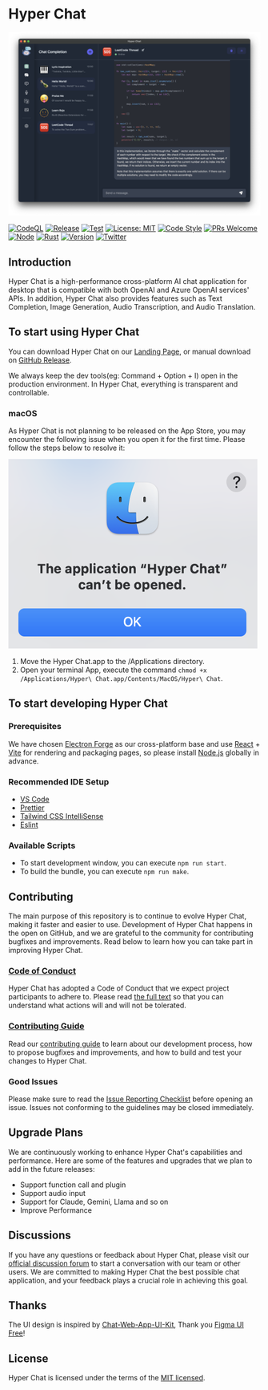 # Hyper Chat

![Hyper Chat](./screenshots/chat-completion.png)

[![CodeQL](https://github.com/HyperChatBot/hyperchat/actions/workflows/github-code-scanning/codeql/badge.svg?branch=master)](https://github.com/HyperChatBot/hyperchat/actions/workflows/github-code-scanning/codeql)
[![Release](https://github.com/HyperChatBot/hyperchat/actions/workflows/cross-platform-release.yml/badge.svg)](https://github.com/HyperChatBot/hyperchat/actions/workflows/cross-platform-release.yml)
[![Test](https://github.com/HyperChatBot/hyperchat/actions/workflows/cross-platform-test.yml/badge.svg)](https://github.com/HyperChatBot/hyperchat/actions/workflows/cross-platform-test.yml)
[![License: MIT](https://img.shields.io/badge/License-MIT-green.svg)](https://opensource.org/licenses/MIT)
[![Code Style](https://img.shields.io/badge/code%20style-prettier-green)](https://prettier.io/)
[![PRs Welcome](https://img.shields.io/badge/PRs-welcome-green.svg)](https://github.com/HyperChatBot/hyperchat/pulls)
[![Node](https://img.shields.io/badge/Node.js-%3E%3D18.19.0-green.svg)](https://nodejs.org/en/)
[![Rust](https://img.shields.io/badge/Rust-%3E%3D1.81.0-orange.svg)](https://nodejs.org/en/)
[![Version](https://img.shields.io/badge/Version-v2.0.1-blue.svg)](https://nodejs.org/en/)
[![Twitter](https://img.shields.io/badge/Twitter-Connect-brightgreen?logo=twitter)](https://twitter/YanceyOfficial)

## Introduction

Hyper Chat is a high-performance cross-platform AI chat application for desktop that is compatible with both OpenAI and Azure OpenAI services' APIs. In addition, Hyper Chat also provides features such as Text Completion, Image Generation, Audio Transcription, and Audio Translation.

## To start using Hyper Chat

You can download Hyper Chat on our [Landing Page](https://hyperchat.yancey.app), or manual download on [GitHub Release](https://github.com/HyperChatBot/hyperchat/releases/).

We always keep the dev tools(eg: Command + Option + I) open in the production environment. In Hyper Chat, everything is transparent and controllable.

### macOS

As Hyper Chat is not planning to be released on the App Store, you may encounter the following issue when you open it for the first time. Please follow the steps below to resolve it:

![can't-be-oepn-in-macos](./screenshots/can't-be-oepn-in-macos.png)

1. Move the Hyper Chat.app to the /Applications directory.
2. Open your terminal App, execute the command `chmod +x /Applications/Hyper\ Chat.app/Contents/MacOS/Hyper\ Chat`.

## To start developing Hyper Chat

### Prerequisites

We have chosen [Electron Forge](https://www.electronforge.io/) as our cross-platform base and use [React](https://react.dev/) + [Vite](https://vitejs.dev/) for rendering and packaging pages, so please install [Node.js](https://nodejs.org/en) globally in advance.

### Recommended IDE Setup

- [VS Code](https://code.visualstudio.com/)
- [Prettier](https://marketplace.visualstudio.com/items?itemName=esbenp.prettier-vscode)
- [Tailwind CSS IntelliSense](https://marketplace.visualstudio.com/items?itemName=bradlc.vscode-tailwindcss)
- [Eslint](https://marketplace.visualstudio.com/items?itemName=dbaeumer.vscode-eslint)

### Available Scripts

- To start development window, you can execute `npm run start`.
- To build the bundle, you can execute `npm run make`.

## Contributing

The main purpose of this repository is to continue to evolve Hyper Chat, making it faster and easier to use. Development of Hyper Chat happens in the open on GitHub, and we are grateful to the community for contributing bugfixes and improvements. Read below to learn how you can take part in improving Hyper Chat.

### [Code of Conduct](./CODE_OF_CONDUCT.md)

Hyper Chat has adopted a Code of Conduct that we expect project participants to adhere to. Please read [the full text](./CODE_OF_CONDUCT.md) so that you can understand what actions will and will not be tolerated.

### [Contributing Guide](./CONTRIBUTING.md)

Read our [contributing guide](./CONTRIBUTING.md) to learn about our development process, how to propose bugfixes and improvements, and how to build and test your changes to Hyper Chat.

### Good Issues

Please make sure to read the [Issue Reporting Checklist](./.github/ISSUE_TEMPLATE/bug_report.md) before opening an issue. Issues not conforming to the guidelines may be closed immediately.

## Upgrade Plans

We are continuously working to enhance Hyper Chat's capabilities and performance. Here are some of the features and upgrades that we plan to add in the future releases:

- Support function call and plugin
- Support audio input
- Support for Claude, Gemini, Llama and so on
- Improve Performance

## Discussions

If you have any questions or feedback about Hyper Chat, please visit our [official discussion forum](https://github.com/orgs/HyperChatBot/discussions/71) to start a conversation with our team or other users. We are committed to making Hyper Chat the best possible chat application, and your feedback plays a crucial role in achieving this goal.

## Thanks

The UI design is inspired by [Chat-Web-App-UI-Kit](https://www.figma.com/community/file/1167012734150108159/Chat-Web-App-UI-Kit), Thank you [Figma UI Free](https://www.figma.com/@figmauifree)!

## License

Hyper Chat is licensed under the terms of the [MIT licensed](https://opensource.org/licenses/MIT).
